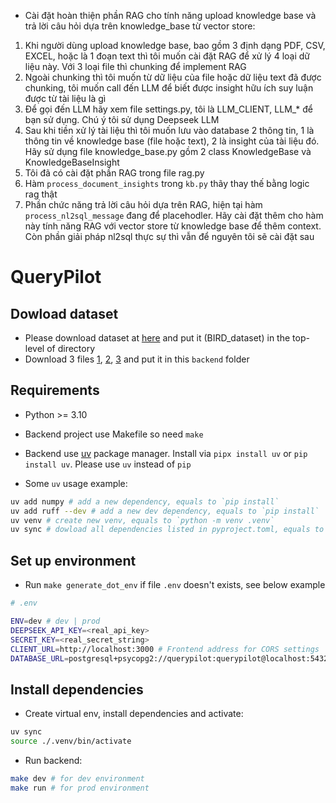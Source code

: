- Cài đặt hoàn thiện phần RAG cho tính năng upload knowledge base và trả lời câu hỏi dựa trên knowledge_base từ vector store:
1. Khi người dùng upload knowledge base, bao gồm 3 định dạng PDF, CSV, EXCEL, hoặc là 1 đoạn text thì tôi muốn cài đặt RAG để xử lý 4 loại dữ liệu này. Với 3 loại file thì chunking để implement RAG
3. Ngoài chunking thì tôi muốn từ dữ liệu của file hoặc dữ liệu text đã được chunking, tôi muốn call đến LLM để biết được insight hữu ích suy luận được từ tài liệu là gì
4. Để gọi đến LLM hãy xem file settings.py, tôi là LLM_CLIENT, LLM_* để bạn sử dụng. Chú ý tôi sử dụng Deepseek LLM
5. Sau khi tiền xử lý tài liệu thì tôi muốn lưu vào database 2 thông tin, 1 là thông tin về knowledge base (file hoặc text), 2 là insight của tài liệu đó. Hãy sử dụng file knowledge_base.py gồm 2 class KnowledgeBase và KnowledgeBaseInsight
6. Tôi đã có cài đặt phần RAG trong file rag.py
7. Hàm `process_document_insights` trong `kb.py` thãy thay thế bằng logic rag thật
7. Phần chức năng trả lời câu hỏi dựa trên RAG, hiện tại hàm `process_nl2sql_message` đang để placehodler. Hãy cài đặt thêm cho hàm này tính năng RAG với vector store từ knowledge base để thêm context. Còn phần giải pháp nl2sql thực sự thì vẫn để nguyên tôi sẽ cài đặt sau

# QueryPilot

## Dowload dataset

- Please download dataset at [here](https://drive.google.com/drive/folders/1ULVZNXlYoXFdZBoDg87rwTbGXiO11yFb?usp=sharing) and put it (BIRD_dataset) in the top-level of directory
- Download 3 files [1](https://drive.google.com/file/d/1UmYvqLLxEoRsYnkde3rsnzEwEQn6I4xz/view?usp=sharing), [2](https://drive.google.com/file/d/1hAE7vK485lRaGZ521gZUabe4sa8JmRJf/view?usp=sharing), [3](https://drive.google.com/file/d/1wYj-zm7izgjuyBwJr8o-N_dmmSepB99P/view?usp=sharing) and put it in this `backend` folder

## Requirements

- Python >= 3.10
- Backend project use Makefile so need `make`
- Backend use [uv](https://docs.astral.sh/uv/) package manager. Install via `pipx install uv` or `pip install uv`. Please use `uv` instead of `pip`

- Some `uv` usage example:

```bash
uv add numpy # add a new dependency, equals to `pip install`
uv add ruff --dev # add a new dev dependency, equals to `pip install`
uv venv # create new venv, equals to `python -m venv .venv`
uv sync # dowload all dependencies listed in pyproject.toml, equals to `pip install -r requirements`
```

## Set up environment

- Run `make generate_dot_env` if file `.env` doesn't exists, see below example


```bash
# .env

ENV=dev # dev | prod
DEEPSEEK_API_KEY=<real_api_key>
SECRET_KEY=<real_secret_string>
CLIENT_URL=http://localhost:3000 # Frontend address for CORS settings
DATABASE_URL=postgresql+psycopg2://querypilot:querypilot@localhost:5432/querypilot # Recommend run postgreSQL locally using `docker-compose.yml`, run before backend
```

## Install dependencies

- Create virtual env, install dependencies and activate:

```bash
uv sync
source ./.venv/bin/activate
```

- Run backend:

```bash
make dev # for dev environment
make run # for prod environment
```
